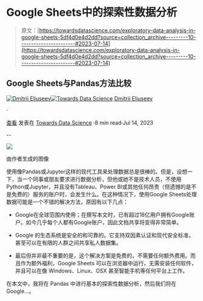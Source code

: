 # Google Sheets中的探索性数据分析

> 原文：[https://towardsdatascience.com/exploratory-data-analysis-in-google-sheets-5df4d0e4d2dd?source=collection_archive---------10-----------------------#2023-07-14](https://towardsdatascience.com/exploratory-data-analysis-in-google-sheets-5df4d0e4d2dd?source=collection_archive---------10-----------------------#2023-07-14)

## Google Sheets与Pandas方法比较

[](https://dmitryelj.medium.com/?source=post_page-----5df4d0e4d2dd--------------------------------)[![Dmitrii Eliuseev](../Images/7c48f0c016930ead59ddb785eaf3e0e6.png)](https://dmitryelj.medium.com/?source=post_page-----5df4d0e4d2dd--------------------------------)[](https://towardsdatascience.com/?source=post_page-----5df4d0e4d2dd--------------------------------)[![Towards Data Science](../Images/a6ff2676ffcc0c7aad8aaf1d79379785.png)](https://towardsdatascience.com/?source=post_page-----5df4d0e4d2dd--------------------------------) [Dmitrii Eliuseev](https://dmitryelj.medium.com/?source=post_page-----5df4d0e4d2dd--------------------------------)

·

[查看](https://medium.com/m/signin?actionUrl=https%3A%2F%2Fmedium.com%2F_%2Fsubscribe%2Fuser%2F65c1f6ba75db&operation=register&redirect=https%3A%2F%2Ftowardsdatascience.com%2Fexploratory-data-analysis-in-google-sheets-5df4d0e4d2dd&user=Dmitrii+Eliuseev&userId=65c1f6ba75db&source=post_page-65c1f6ba75db----5df4d0e4d2dd---------------------post_header-----------) 发表在 [Towards Data Science](https://towardsdatascience.com/?source=post_page-----5df4d0e4d2dd--------------------------------) ·8 min read·Jul 14, 2023[](https://medium.com/m/signin?actionUrl=https%3A%2F%2Fmedium.com%2F_%2Fvote%2Ftowards-data-science%2F5df4d0e4d2dd&operation=register&redirect=https%3A%2F%2Ftowardsdatascience.com%2Fexploratory-data-analysis-in-google-sheets-5df4d0e4d2dd&user=Dmitrii+Eliuseev&userId=65c1f6ba75db&source=-----5df4d0e4d2dd---------------------clap_footer-----------)

--

[](https://medium.com/m/signin?actionUrl=https%3A%2F%2Fmedium.com%2F_%2Fbookmark%2Fp%2F5df4d0e4d2dd&operation=register&redirect=https%3A%2F%2Ftowardsdatascience.com%2Fexploratory-data-analysis-in-google-sheets-5df4d0e4d2dd&source=-----5df4d0e4d2dd---------------------bookmark_footer-----------)![](../Images/efcc38e54fb04154d229d5a79500bfca.png)

由作者生成的图像

使用像Pandas或Jupyter这样的现代工具来处理数据总是很棒的。但是，设想一下，当一个同事或朋友要求进行数据分析，但他或她不是技术人员，不使用Python或Jupyter，并且没有Tableau、Power BI或其他任何昂贵（但遗憾的是不是免费的）服务的账户时，会发生什么。在这种情况下，使用Google Sheets处理数据可能是一个不错的解决方法，原因有以下几点：

+   Google在全球范围内使用；在撰写本文时，已有超过18亿用户拥有Google账户。如今几乎每个人都有Google账户，因此文档共享将变得非常简单。

+   Google 的生态系统是安全的和可靠的。它支持双因素认证和现代安全标准，甚至可以在有限的人群之间共享私人数据集。

+   最后但并非最不重要的是，这个解决方案是免费的，不需要任何额外费用。而且作为额外福利，Google Sheets 可以在浏览器中运行，无需安装任何软件，并且可以在像 Windows、Linux、OSX 甚至智能手机等任何平台上工作。

在本文中，我将在 Pandas 中进行基本的探索性数据分析，然后我们将在 Google...。
